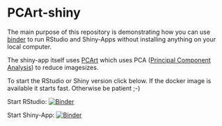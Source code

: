 # PCArt-shiny

The main purpose of this repository is demonstrating how you can use [binder](https://mybinder.org/) to run RStudio and Shiny-Apps without installing anything on your local computer.

The shiny-app itself uses [PCArt](https://github.com/martscht/PCArt) which uses PCA ([Principal Component Analysis](https://en.wikipedia.org/wiki/Principal_component_analysis)) to reduce imagesizes.

To start the RStudio or Shiny version click below. If the docker image is available it starts fast. Otherwise be patient ;-)

Start RStudio: [![Binder](https://mybinder.org/badge_logo.svg)](https://mybinder.org/v2/gh/dfv-ms/PCArt-shiny/master?urlpath=rstudio)


Start Shiny-App: [![Binder](https://mybinder.org/badge_logo.svg)](https://mybinder.org/v2/gh/dfv-ms/PCArt-shiny/master?urlpath=shiny%2FPCArt%2F)
